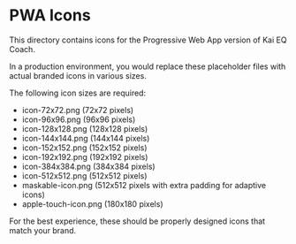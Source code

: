 
# PWA Icons

This directory contains icons for the Progressive Web App version of Kai EQ Coach.

In a production environment, you would replace these placeholder files with actual branded icons in various sizes.

The following icon sizes are required:
- icon-72x72.png (72x72 pixels)
- icon-96x96.png (96x96 pixels)
- icon-128x128.png (128x128 pixels)
- icon-144x144.png (144x144 pixels)
- icon-152x152.png (152x152 pixels)
- icon-192x192.png (192x192 pixels)
- icon-384x384.png (384x384 pixels)
- icon-512x512.png (512x512 pixels)
- maskable-icon.png (512x512 pixels with extra padding for adaptive icons)
- apple-touch-icon.png (180x180 pixels)

For the best experience, these should be properly designed icons that match your brand.
